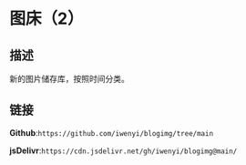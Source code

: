 # 图床（2）
## 描述
新的图片储存库，按照时间分类。
## 链接
**Github**:```https://github.com/iwenyi/blogimg/tree/main```

**jsDelivr**:```https://cdn.jsdelivr.net/gh/iwenyi/blogimg@main/```
